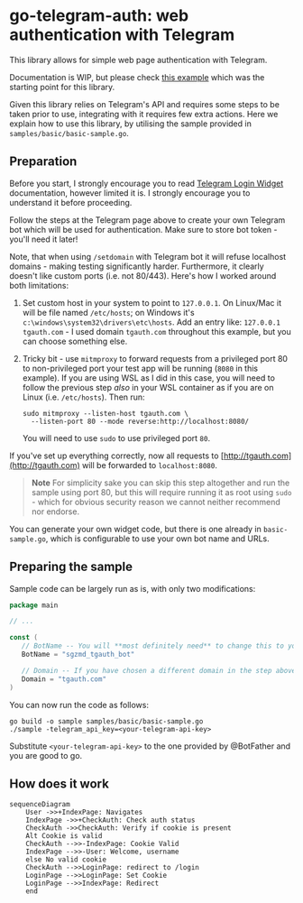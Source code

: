 # go-telegram-auth: web authentication with Telegram

This library allows for simple web page authentication with Telegram. 

Documentation is WIP, but please check [this example](https://github.com/sgzmd/tgauth) which 
was the starting point for this library.

Given this library relies on Telegram's API and requires some steps to be taken prior to use,
integrating with it requires few extra actions.  Here we explain how to use this library, 
by utilising the sample provided in `samples/basic/basic-sample.go`.

## Preparation

Before you start, I strongly encourage you to read [Telegram Login Widget](https://core.telegram.org/widgets/login)
documentation, however limited it is. I strongly encourage you to understand it before proceeding.

Follow the steps at the Telegram page above to create your own Telegram bot which will be used for
authentication. Make sure to store bot token - you'll need it later!

Note, that when using `/setdomain` with Telegram bot it will refuse localhost domains - making testing
significantly harder. Furthermore, it clearly doesn't like custom ports (i.e. not 80/443). Here's how I
worked around both limitations:

1. Set custom host in your system to point to `127.0.0.1`. On Linux/Mac it will be file named `/etc/hosts`;
   on Windows it's `c:\windows\system32\drivers\etc\hosts`. Add an entry like: `127.0.0.1 tgauth.com` - I used domain
   `tgauth.com` throughout this example, but you can choose something else.
2. Tricky bit - use `mitmproxy` to forward requests from a privileged port 80 to non-privileged port your test app
   will be running (`8080` in this example). If you are using WSL as I did in this case, you will need to follow
   the previous step _also_ in your WSL container as if you are on Linux (i.e. `/etc/hosts`). Then run:

    ```shell
    sudo mitmproxy --listen-host tgauth.com \
      --listen-port 80 --mode reverse:http://localhost:8080/
    ```
   You will need to use `sudo` to use privileged port `80`.

If you've set up everything correctly, now all requests to [http://tgauth.com](http://tgauth.com) will be forwarded
to `localhost:8080`.

> **Note**
> For simplicity sake you can skip this step altogether and run the sample using port 80,
> but this will require running it as root using `sudo` - which for obvious security reason
> we cannot neither recommend nor endorse.

You can generate your own widget code, but there is one already in `basic-sample.go`, which is configurable
to use your own bot name and URLs.

## Preparing the sample
Sample code can be largely run as is, with only two modifications:

```go
package main

// ...

const (
   // BotName -- You will **most definitely need** to change this to your own bot name 
   BotName = "sgzmd_tgauth_bot"

   // Domain -- If you have chosen a different domain in the step above, make sure to update it here
   Domain = "tgauth.com"
)
```

You can now run the code as follows:

```shell
go build -o sample samples/basic/basic-sample.go
./sample -telegram_api_key=<your-telegram-api-key>
```

Substitute `<your-telegram-api-key>` to the one provided by @BotFather and you are good to go.

## How does it work

```mermaid
sequenceDiagram
    User ->>+IndexPage: Navigates
    IndexPage ->>+CheckAuth: Check auth status
    CheckAuth ->>CheckAuth: Verify if cookie is present
    Alt Cookie is valid
    CheckAuth -->>-IndexPage: Cookie Valid
    IndexPage -->>-User: Welcome, username
    else No valid cookie
    CheckAuth -->>LoginPage: redirect to /login
    LoginPage -->>LoginPage: Set Cookie
    LoginPage -->>IndexPage: Redirect
    end
```